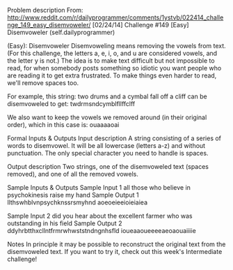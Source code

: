 Problem description
From: http://www.reddit.com/r/dailyprogrammer/comments/1ystvb/022414_challenge_149_easy_disemvoweler/
[02/24/14] Challenge #149 [Easy] Disemvoweler (self.dailyprogrammer)

(Easy): Disemvoweler
Disemvoweling means removing the vowels from text. (For this challenge, the letters a, e, i, o, and u are considered vowels, and the letter y is not.) The idea is to make text difficult but not impossible to read, for when somebody posts something so idiotic you want people who are reading it to get extra frustrated.
To make things even harder to read, we'll remove spaces too. 

For example, this string:
two drums and a cymbal fall off a cliff
can be disemvoweled to get:
twdrmsndcymblfllffclff

We also want to keep the vowels we removed around (in their original order), which in this case is:
ouaaaaoai


Formal Inputs & Outputs
Input description
A string consisting of a series of words to disemvowel. It will be all lowercase (letters a-z) and without punctuation. The only special character you need to handle is spaces.

Output description
Two strings, one of the disemvoweled text (spaces removed), and one of all the removed vowels.


Sample Inputs & Outputs
Sample Input 1
all those who believe in psychokinesis raise my hand
Sample Output 1
llthswhblvnpsychknssrsmyhnd
aoeoeieeioieiaiea


Sample Input 2
did you hear about the excellent farmer who was outstanding in his field
Sample Output 2
ddyhrbtthxcllntfrmrwhwststndngnhsfld
ioueaaoueeeeaeoaouaiiiie


Notes
In principle it may be possible to reconstruct the original text from the disemvoweled text. If you want to try it, check out this week's Intermediate challenge!